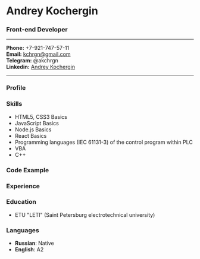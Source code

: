 # Andrey Kochergin
###  Front-end Developer
-------
**Phone:** +7-921-747-57-11  
**Email:** kchrgn@gmail.com  
**Telegram:** @akchrgn  
**Linkedin:** [Andrey Kochergin](https://www.linkedin.com/in/%D0%B0%D0%BD%D0%B4%D1%80%D0%B5%D0%B9-%D0%BA%D0%BE%D1%87%D0%B5%D1%80%D0%B3%D0%B8%D0%BD-b673588b/)

------
### Profile

### Skills
* HTML5, CSS3 Basics
* JavaScript Basics
* Node.js Basics
* React Basics
* Programming languages (IEC 61131-3) of the control program within PLC
* VBA
* C++
### Code Example
### Experience
### Education
* ETU "LETI" (Saint Petersburg electrotechnical university)
### Languages
* **Russian**: Native
* **English**: A2